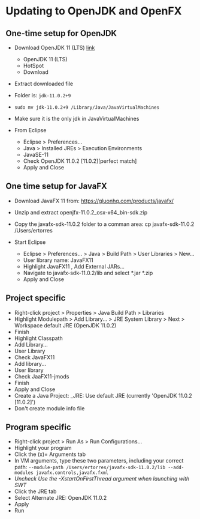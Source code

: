 # Updating to OpenJDK and OpenFX

## One-time setup for OpenJDK

* Download OpenJDK 11 (LTS) [link](https://adoptopenjdk.net/installation.html?variant=openjdk11&jvmVariant=hotspot)

    * OpenJDK 11 (LTS)
    * HotSpot
    * Download

* Extract downloaded file
* Folder is: `jdk-11.0.2+9`
* `sudo mv jdk-11.0.2+9 /Library/Java/JavaVirtualMachines`
* Make sure it is the only jdk in JavaVirtualMachines
* From Eclipse

    * Eclipse > Preferences...
    * Java > Installed JREs > Execution Environments
    * JavaSE-11
    * Check OpenJDK 11.0.2 [11.0.2][perfect match]
    * Apply and Close

## One time setup for JavaFX

* Download JavaFX 11 from: https://gluonhq.com/products/javafx/
* Unzip and extract openjfx-11.0.2_osx-x64_bin-sdk.zip
* Copy the javafx-sdk-11.0.2 folder to a comman area: cp javafx-sdk-11.0.2 /Users/ertorres
* Start Eclipse

    * Eclipse > Preferences... > Java > Build Path > User Libraries > New...
    * User library name: JavaFX11
    * Highlight JavaFX11 , Add External JARs...
    * Navigate to javafx-sdk-11.0.2/lib and select *.jar *.zip 
    * Apply and Close

## Project specific

* Right-click project > Properties > Java Build Path > Libraries
* Highlight Modulepath > Add Library... > JRE System Library > Next > Workspace default JRE (OpenJDK 11.0.2)
* Finish
* Highlight Classpath
* Add Library...
* User Library
* Check JavaFX11
* Add library...
* User library
* Check JaaFX11-jmods
* Finish
* Apply and Close
* Create a Java Project: _JRE: Use default JRE (currently 'OpenJDK 11.0.2 [11.0.2]')
* Don't create module info file

## Program specific

* Right-click project > Run As > Run Configurations...
* Highlight your program
* Click the (x)= Arguments tab
* In VM arguments, type these two parameters, including your correct path: `--module-path /Users/ertorres/javafx-sdk-11.0.2/lib --add-modules javafx.controls,javafx.fxml`
* *Uncheck* _Use the -XstartOnFirstThread argument when launching with SWT_
* Click the JRE tab
* Select Alternate JRE: OpenJDK 11.0.2
* Apply
* Run
